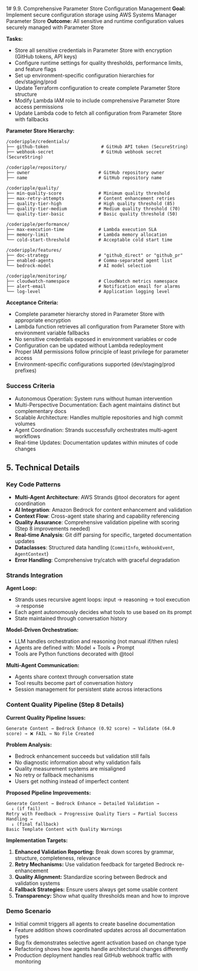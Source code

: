 1# 9.9. Comprehensive Parameter Store Configuration Management
**Goal:** Implement secure configuration storage using AWS Systems Manager Parameter Store
**Outcome:** All sensitive and runtime configuration values securely managed with Parameter Store

**Tasks:**
- Store all sensitive credentials in Parameter Store with encryption (GitHub tokens, API keys)
- Configure runtime settings for quality thresholds, performance limits, and feature flags
- Set up environment-specific configuration hierarchies for dev/staging/prod
- Update Terraform configuration to create complete Parameter Store structure
- Modify Lambda IAM role to include comprehensive Parameter Store access permissions
- Update Lambda code to fetch all configuration from Parameter Store with fallbacks

**Parameter Store Hierarchy:**
```
/coderipple/credentials/
├── github-token                    # GitHub API token (SecureString)
├── webhook-secret                  # GitHub webhook secret (SecureString)

/coderipple/repository/
├── owner                          # GitHub repository owner
├── name                           # GitHub repository name

/coderipple/quality/
├── min-quality-score              # Minimum quality threshold
├── max-retry-attempts             # Content enhancement retries
├── quality-tier-high              # High quality threshold (85)
├── quality-tier-medium            # Medium quality threshold (70)
└── quality-tier-basic             # Basic quality threshold (50)

/coderipple/performance/
├── max-execution-time             # Lambda execution SLA
├── memory-limit                   # Lambda memory allocation
└── cold-start-threshold           # Acceptable cold start time

/coderipple/features/
├── doc-strategy                   # "github_direct" or "github_pr"
├── enabled-agents                 # Comma-separated agent list
└── bedrock-model                  # AI model selection

/coderipple/monitoring/
├── cloudwatch-namespace           # CloudWatch metrics namespace
├── alert-email                    # Notification email for alarms
└── log-level                      # Application logging level
```

**Acceptance Criteria:**
- Complete parameter hierarchy stored in Parameter Store with appropriate encryption
- Lambda function retrieves all configuration from Parameter Store with environment variable fallbacks
- No sensitive credentials exposed in environment variables or code
- Configuration can be updated without Lambda redeployment
- Proper IAM permissions follow principle of least privilege for parameter access
- Environment-specific configurations supported (dev/staging/prod prefixes)

### Success Criteria
- Autonomous Operation: System runs without human intervention
- Multi-Perspective Documentation: Each agent maintains distinct but complementary docs
- Scalable Architecture: Handles multiple repositories and high commit volumes
- Agent Coordination: Strands successfully orchestrates multi-agent workflows
- Real-time Updates: Documentation updates within minutes of code changes

## 5. Technical Details

### Key Code Patterns
- **Multi-Agent Architecture**: AWS Strands @tool decorators for agent coordination
- **AI Integration**: Amazon Bedrock for content enhancement and validation
- **Context Flow**: Cross-agent state sharing and capability referencing
- **Quality Assurance**: Comprehensive validation pipeline with scoring (Step 8 improvements needed)
- **Real-time Analysis**: Git diff parsing for specific, targeted documentation updates
- **Dataclasses**: Structured data handling (`CommitInfo`, `WebhookEvent`, `AgentContext`)
- **Error Handling**: Comprehensive try/catch with graceful degradation

### Strands Integration
**Agent Loop:**
- Strands uses recursive agent loops: input → reasoning → tool execution → response
- Each agent autonomously decides what tools to use based on its prompt
- State maintained through conversation history

**Model-Driven Orchestration:**
- LLM handles orchestration and reasoning (not manual if/then rules)
- Agents are defined with: Model + Tools + Prompt
- Tools are Python functions decorated with @tool

**Multi-Agent Communication:**
- Agents share context through conversation state
- Tool results become part of conversation history
- Session management for persistent state across interactions

### Content Quality Pipeline (Step 8 Details)

**Current Quality Pipeline Issues:**
```
Generate Content → Bedrock Enhance (0.92 score) → Validate (64.0 score) → ❌ FAIL → No File Created
```

**Problem Analysis:**
- Bedrock enhancement succeeds but validation still fails
- No diagnostic information about why validation fails
- Quality measurement systems are misaligned
- No retry or fallback mechanisms
- Users get nothing instead of imperfect content

**Proposed Pipeline Improvements:**
```
Generate Content → Bedrock Enhance → Detailed Validation → 
  ↓ (if fail)
Retry with Feedback → Progressive Quality Tiers → Partial Success Handling → 
  ↓ (final fallback)
Basic Template Content with Quality Warnings
```

**Implementation Targets:**
1. **Enhanced Validation Reporting:** Break down scores by grammar, structure, completeness, relevance
2. **Retry Mechanisms:** Use validation feedback for targeted Bedrock re-enhancement
3. **Quality Alignment:** Standardize scoring between Bedrock and validation systems
4. **Fallback Strategies:** Ensure users always get some usable content
5. **Transparency:** Show what quality thresholds mean and how to improve

### Demo Scenario
- Initial commit triggers all agents to create baseline documentation
- Feature addition shows coordinated updates across all documentation types
- Bug fix demonstrates selective agent activation based on change type
- Refactoring shows how agents handle architectural changes differently
- Production deployment handles real GitHub webhook traffic with monitoring